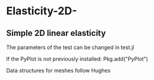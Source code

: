# Elasticity-2D-
Simple 2D linear elasticity
-------------------------------

The parameters of the test can be changed in test.jl

If the PyPlot is not previously installed:
Pkg.add("PyPlot")

Data structures for meshes follow Hughes
